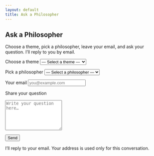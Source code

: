```yaml
---
layout: default
title: Ask a Philosopher
---
```


<div class="divider"></div>

<h2 class="section-title">Ask a Philosopher</h2>

<p class="center-paragraph">
  Choose a theme, pick a philosopher, leave your email, and ask your question.
  I’ll reply to you by email.
</p>

<form id="ask-form" class="ask-form" action="https://formspree.io/f/mqayjnrj" method="POST" novalidate>

  <!-- 主题下拉 -->
  <label for="theme">Choose a theme</label>
  <select id="theme" name="theme" required>
    <option value="" disabled selected>— Select a theme —</option>
    <option>Art</option>
    <option>Education</option>
    <option>Ethics</option>
    <option>Gender</option>
    <option>Knowledge</option>
    <option>Law</option>
    <option>Meaning &amp; Existence</option>
    <option>Mind &amp; Self</option>
    <option>Politics</option>
    <option>Religion &amp; Faith</option>
    <option>Science</option>
    <option>Society</option>
    <option>Technology</option>
  </select>

  <!-- 哲学家下拉 -->
  <label for="philosopher">Pick a philosopher</label>
  <select id="philosopher" name="philosopher" required>
    <option value="" disabled selected>— Select a philosopher —</option>
    <option>Aristotle</option>
    <option>Confucius</option>
    <option>David Hume</option>
    <option>Edmund Husserl</option>
    <option>Friedrich Nietzsche</option>
    <option>George Berkeley</option>
    <option>Gottfried Wilhelm Leibniz</option>
    <option>Hannah Arendt</option>
    <option>Immanuel Kant</option>
    <option>Jean-Paul Sartre</option>
    <option>John Locke</option>
    <option>Mary Astell</option>
    <option>Mary Wollstonecraft</option>
    <option>Maurice Merleau-Ponty</option>
    <option>Plato</option>
    <option>René Descartes</option>
    <option>Simone de Beauvoir</option>
    <option>Zhuangzi</option>
    <option>Anyone — surprise me!</option>
  </select>

  <!-- Email -->
  <label for="email">Your email</label>
  <input id="email" name="email" type="email" placeholder="you@example.com" required>

  <!-- 用户问题 -->
  <label for="question">Share your question</label>
  <textarea id="question" name="question" rows="6" placeholder="Write your question here…" required></textarea>

   <!-- 蜜罐反垃圾（不要改 name 值） -->
  <input type="text" name="_gotcha" style="display:none">

  <!-- 成功后停留本页（由 JS 控制），这里留空即可 -->
  <input type="hidden" name="_redirect" value="">

  <button type="submit" class="ask-submit">Send</button>
  <p class="ask-hint">
    I’ll reply to your email. Your address is used only for this conversation.
  </p>

 <!-- 提交状态提示 -->
  <p id="ask-status" style="display:none; margin-top:10px;"></p>
</form>

 

<div class="divider"></div>

<script>
  (function(){
    const form = document.getElementById('ask-form');
    const status = document.getElementById('ask-status');

    function showStatus(msg, ok){
      status.textContent = msg;
      status.style.display = 'block';
      status.style.color = ok ? '#1B3A57' : '#D95F1C';
    }

    form.addEventListener('submit', async function(e){
      e.preventDefault();
      status.style.display = 'none';

      // 前端校验（避免空提交）
      const theme = document.getElementById('theme').value;
      const philosopher = document.getElementById('philosopher').value;
      const email = document.getElementById('email').value.trim();
      const question = document.getElementById('question').value.trim();

      if(!theme || !philosopher || !email || !question){
        showStatus('⚠️ Please complete all fields.', false);
        return;
      }

      // 发送
      const data = new FormData(form);
      try {
        const res = await fetch(form.action, {
          method: 'POST',
          headers: { 'Accept': 'application/json' },
          body: data
        });
        if (res.ok) {
          form.reset();
          showStatus('✅ Submitted! Please check your email for my reply.', true);
        } else {
          showStatus('⚠️ Submission failed. Please try again or email me directly.', false);
        }
      } catch (err) {
        showStatus('⚠️ Network error. Please try again later.', false);
      }
    });
  })();
</script>
